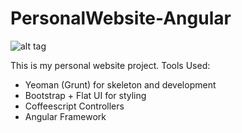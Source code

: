 PersonalWebsite-Angular
=======================
![alt tag](https://raw.github.com/zhihaomai/PersonalWebsite-Angular/screenshot.png)

This is my personal website project.
Tools Used:
- Yeoman (Grunt) for skeleton and development
- Bootstrap + Flat UI for styling
- Coffeescript Controllers
- Angular Framework
